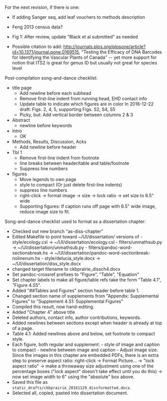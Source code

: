 
For the next revision, if there is one:

* If adding Sanger seq, add leaf vouchers to methods description

* Feng 2013 census data?

* Fig 1: After review, update "Black et al submitted" as needed

* Possible citation to add: http://journals.plos.org/plosone/article?id=10.1371/journal.pone.0169515, "Testing the Efficacy of DNA Barcodes for Identifying the Vascular Plants of Canada" -- yet more support for notion that ITS2 is great for genus ID but usually not great for species level


Post-compilation song-and-dance checklist:

* title page
	- Add newline before each subhead
	- Remove first-line indent from running head, EHD contact info
	- Update table to indicate which figures are in color
		In 2016-12-22 draft: Figs. 2, 4, 5, supporting Figs. S2, S4, S5 
	- Picky, but: Add vertical border between columns 2 & 3
* Abstract
	- newline before keywords
* Intro
	- OK
* Methods, Results, Discussion, Acks
	- Add newline before header
* Tbl 1
	- Remove first-line indent from footnote
	- line breaks between header/table and table/footnote
	- Suppress line numbers
* figures
	- Move legends to own page
	- style to compact  (Or just delete first-line indents)
	- suppress line numbers
	- right-click -> format image -> size -> lock ratio -> set size to 6.5" wide
	- Supporting figures: If caption runs off page with 6.5" wide image, reduce image size to fit.

Song-and-dance checklist used to format as a dissertation chapter:

* Checked out new branch "as-diss-chapter"
* Edited Makefile to point toward ~/UI/dissertation/ versions of 
      - style/ecology.csl -> ~/UI/dissertation/ecology.csl
      - filters/unmathsub.py -> ~/UI/dissertation/unmathsub.py
      - filters/pandoc-word-sectionsbreak.hs -> ~/UI/dissertation/pandoc-word-sectionbreak-nolinenum.hs
      - style/delucia_style.docx -> ~/UI/dissertation/diss_style.docx
* changed target filename to ckbprairie_dissch4.docx
* Set pandoc-crossref prefixes to "Figure", "Table", "Equation"
* Set chapter labels to make all figure/table refs take the form "Table 4.1", "Figure 4.S5".
* Added "##Tables and Figures" section header before table 1.
* Changed section name of supplements from "Appendix: Supplemental Figures" to "Supplement 4.S1: Supplemental Figures"
* Compiled this result, now hand-editing.
* Added "Chapter 4" above title
* Deleted authors, contact info, author contributions, keywords.
* Added newlines between sections except when header is already at top of a page.
* Table 4.1: Added newlines above and below, set footnote to compact style.
* Each figure, both regular and supplement:
      - style of image and caption to compact
      - newline between image and caption
      - Adjust image size. Since the images in this chapter are embedded PDFs, there is an extra step to preserve aspect ratio: right-click -> Format Picture... -> "lock aspect ratio" -> make a throwaway size adjustment using one of the percentage boxes ("lock aspect" doesn't take effect until you do this) -> now set image width to 6" using the "absolute" box above.
* Saved this file as `static_drafts/ckbprairie_20161129_dissformatted.docx`.
* Selected all, copied, pasted into dissertation document.
